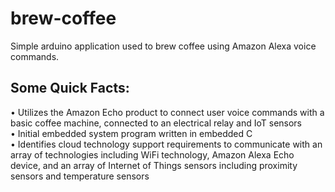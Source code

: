 # brew-coffee
Simple arduino application used to brew coffee using Amazon Alexa voice commands. 
## Some Quick Facts:
•	Utilizes the Amazon Echo product to connect user voice commands with a basic coffee machine, connected to an electrical relay and IoT sensors <br>
•	Initial embedded system program written in embedded C <br>
•	Identifies cloud technology support requirements to communicate with an array of technologies including WiFi technology, Amazon Alexa Echo device, and an array of Internet of Things sensors including proximity sensors and temperature sensors
